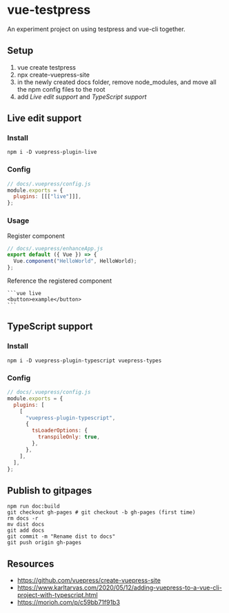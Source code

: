 # vue-testpress

An experiment project on using testpress and vue-cli together.

## Setup

1. vue create testpress
2. npx create-vuepress-site
3. in the newly created docs folder, remove node_modules, and move all the npm config files to the root
4. add _Live edit support_ and _TypeScript support_

## Live edit support

### Install

```
npm i -D vuepress-plugin-live
```

### Config

```js
// docs/.vuepress/config.js
module.exports = {
  plugins: [[["live"]]],
};
```

### Usage

Register component

```js
// docs/.vuepress/enhanceApp.js
export default ({ Vue }) => {
  Vue.component("HelloWorld", HelloWorld);
};
```

Reference the registered component

````
```vue live
<button>example</button>
```
````

## TypeScript support

### Install

```
npm i -D vuepress-plugin-typescript vuepress-types
```

### Config

```js
// docs/.vuepress/config.js
module.exports = {
  plugins: [
    [
      "vuepress-plugin-typescript",
      {
        tsLoaderOptions: {
          transpileOnly: true,
        },
      },
    ],
  ],
};
```

## Publish to gitpages

```
npm run doc:build
git checkout gh-pages # git checkout -b gh-pages (first time)
rm docs -r
mv dist docs
git add docs
git commit -m "Rename dist to docs"
git push origin gh-pages
```

## Resources

- https://github.com/vuepress/create-vuepress-site
- https://www.karltarvas.com/2020/05/12/adding-vuepress-to-a-vue-cli-project-with-typescript.html
- https://morioh.com/p/c59bb71f91b3
